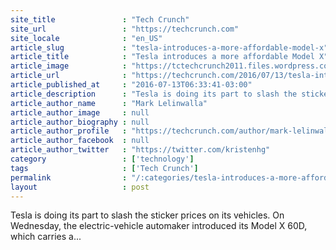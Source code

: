 ```yaml
---
site_title               : "Tech Crunch"
site_url                 : "https://techcrunch.com"
site_locale              : "en_US"
article_slug             : "tesla-introduces-a-more-affordable-model-x"
article_title            : "Tesla introduces a more affordable Model X"
article_image            : "https://tctechcrunch2011.files.wordpress.com/2016/07/model-x.png?w=764&h=400&crop=1"
article_url              : "https://techcrunch.com/2016/07/13/tesla-introduces-a-more-affordable-model-x/"
article_published_at     : "2016-07-13T06:33:41-03:00"
article_description      : "Tesla is doing its part to slash the sticker prices on its vehicles. On Wednesday, the electric-vehicle automaker introduced its Model X 60D, which carries a..."
article_author_name      : "Mark Lelinwalla"
article_author_image     : null
article_author_biography : null
article_author_profile   : "https://techcrunch.com/author/mark-lelinwalla/"
article_author_facebook  : null
article_author_twitter   : "https://twitter.com/kristenhg"
category                 : ['technology']
tags                     : ['Tech Crunch']
permalink                : "/:categories/tesla-introduces-a-more-affordable-model-x/"
layout                   : post
---
```


Tesla is doing its part to slash the sticker prices on its vehicles. On Wednesday, the electric-vehicle automaker introduced its Model X 60D, which carries a...
